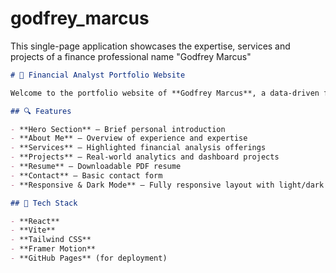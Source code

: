 # godfrey_marcus
This single-page application showcases the expertise, services and projects of a finance professional name "Godfrey Marcus"


```markdown
# 💼 Financial Analyst Portfolio Website

Welcome to the portfolio website of **Godfrey Marcus**, a data-driven financial analyst. This single-page application showcases his experience, services, projects, and resume using a modern, responsive design built with **React**, **Vite**, **Tailwind CSS**, and **Framer Motion**.

## 🔍 Features

- **Hero Section** – Brief personal introduction
- **About Me** – Overview of experience and expertise
- **Services** – Highlighted financial analysis offerings
- **Projects** – Real-world analytics and dashboard projects
- **Resume** – Downloadable PDF resume
- **Contact** – Basic contact form
- **Responsive & Dark Mode** – Fully responsive layout with light/dark mode support

## 🚀 Tech Stack

- **React**
- **Vite**
- **Tailwind CSS**
- **Framer Motion**
- **GitHub Pages** (for deployment)

